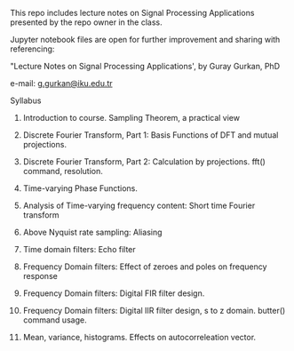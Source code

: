 
This repo includes lecture notes on Signal Processing Applications presented by the repo owner in the class. 

Jupyter notebook files are open for further improvement and sharing with referencing:

"Lecture Notes on Signal Processing Applications', by Guray Gurkan, PhD

e-mail: g.gurkan@iku.edu.tr

Syllabus

1. Introduction to course. Sampling Theorem, a practical view

2. Discrete Fourier Transform, Part 1: Basis Functions of DFT and mutual projections.

3. Discrete Fourier Transform, Part 2: Calculation by projections. fft() command, resolution.

4. Time-varying Phase Functions.

5. Analysis of Time-varying frequency content: Short time Fourier transform

6. Above Nyquist rate sampling: Aliasing

7. Time domain filters: Echo filter

8. Frequency Domain filters: Effect of zeroes and poles on frequency response

9. Frequency Domain filters: Digital FIR filter design. 

10. Frequency Domain filters: Digital IIR filter design, s to z domain. butter() command usage.

11. Mean, variance, histograms. Effects on autocorreleation vector.
